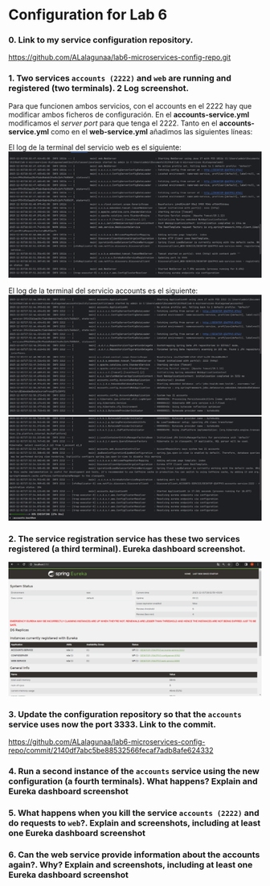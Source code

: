 # Configuration for Lab 6

### 0. Link to my service configuration repository.
https://github.com/ALalagunaa/lab6-microservices-config-repo.git

### 1. Two services `accounts (2222)` and `web` are running and registered (two terminals). **2 Log screenshot**.
Para que funcionen ambos servicios, con el accounts en el 2222 hay que modificar ambos ficheros de configuración. En el **accounts-service.yml** modificamos el *server port* para que tenga el 2222. Tanto en el **accounts-service.yml** como en el **web-service.yml** añadimos las siguientes líneas:

El log de la terminal del servicio web es el siguiente:
![Web log screenshot](./img/webServer.png)

El log de la terminal del servicio accounts es el siguiente:
![Service account 1](./img/acc1.png)
![Service account 2](./img/acc2.png)


### 2. The service registration service has these two services registered (a third terminal). **Eureka dashboard screenshot**.
![Eureka screenshot](./img/tarea1.png)

### 3. Update the configuration repository so that the `accounts` service uses now the port 3333. **Link to the commit**.
https://github.com/ALalagunaa/lab6-microservices-config-repo/commit/2140df7abc5be88532566fecaf7adb8afe624332

### 4. Run a second instance of the `accounts` service using the new configuration (a fourth terminals). What happens? **Explain and Eureka dashboard screenshot**


### 5. What happens when you kill the service `accounts (2222)` and do requests to `web`?. **Explain and screenshots, including at least one Eureka dashboard screenshot** 


### 6. Can the web service provide information about the accounts again?. Why? **Explain and screenshots, including at least one Eureka dashboard screenshot** 
